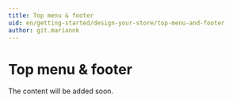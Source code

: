```yaml
---
title: Top menu & footer
uid: en/getting-started/design-your-store/top-menu-and-footer
author: git.mariannk
---
```


# Top menu & footer

The content will be added soon.